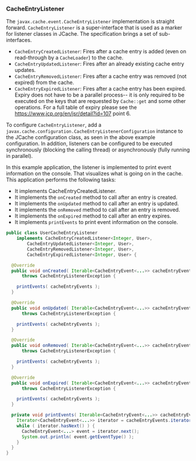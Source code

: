 
### CacheEntryListener

The `javax.cache.event.CacheEntryListener` implementation is straight forward. `CacheEntryListener` is a super-interface that is used as a marker for listener classes in JCache. The specification brings a set of sub-interfaces.

- `CacheEntryCreatedListener`: Fires after a cache entry is added (even on read-through by a `CacheLoader`) to the cache.
- `CacheEntryUpdatedListener`: Fires after an already existing cache entry updates.
- `CacheEntryRemovedListener`: Fires after a cache entry was removed (not expired) from the cache.
- `CacheEntryExpiredListener`: Fires after a cache entry has been expired. Expiry does not have to be a parallel process-- it is only required to be executed on the keys that are requested by `Cache::get` and some other operations. For a full table of expiry please see the <a href="https://www.jcp.org/en/jsr/detail?id=107" target="_blank">https://www.jcp.org/en/jsr/detail?id=107</a> point 6.  

To configure `CacheEntryListener`, add a `javax.cache.configuration.CacheEntryListenerConfiguration` instance to
the JCache configuration class, as seen in the above example configuration. In addition, listeners can be configured to be
executed synchronously (blocking the calling thread) or asynchronously (fully running in parallel).

In this example application, the listener is implemented to print event information on the console. That visualizes what is going on in the cache. This application performs the following tasks:

- It implements CacheEntryCreatedListener.
- It implements the `onCreated` method to call after an entry is created.
- It implements the `onUpdated` method to call after an entry is updated.
- It implements the `onRemoved` method to call after an entry is removed.
- It implements the `onExpired` method to call after an entry expires.
- It implements `printEvents` to print event information on the console.

```java
public class UserCacheEntryListener
    implements CacheEntryCreatedListener<Integer, User>,
        CacheEntryUpdatedListener<Integer, User>,
        CacheEntryRemovedListener<Integer, User>,
        CacheEntryExpiredListener<Integer, User> {

  @Override
  public void onCreated( Iterable<CacheEntryEvent<...>> cacheEntryEvents )
      throws CacheEntryListenerException {

    printEvents( cacheEntryEvents );
  }

  @Override
  public void onUpdated( Iterable<CacheEntryEvent<...>> cacheEntryEvents )
      throws CacheEntryListenerException {

    printEvents( cacheEntryEvents );
  }

  @Override
  public void onRemoved( Iterable<CacheEntryEvent<...>> cacheEntryEvents )
      throws CacheEntryListenerException {

    printEvents( cacheEntryEvents );
  }

  @Override
  public void onExpired( Iterable<CacheEntryEvent<...>> cacheEntryEvents )
      throws CacheEntryListenerException {

    printEvents( cacheEntryEvents );
  }

  private void printEvents( Iterable<CacheEntryEvent<...>> cacheEntryEvents ) {
    Iterator<CacheEntryEvent<...>> iterator = cacheEntryEvents.iterator();
    while ( iterator.hasNext() ) {
      CacheEntryEvent<...> event = iterator.next();
      System.out.println( event.getEventType() );
    }
  }
}
```

